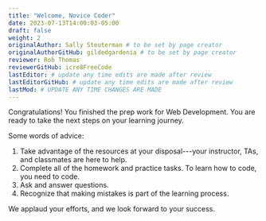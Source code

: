 ```yaml
---
title: "Welcome, Novice Coder"
date: 2023-07-13T14:00:03-05:00
draft: false
weight: 2
originalAuthor: Sally Steuterman # to be set by page creator
originalAuthorGitHub: gildedgardenia # to be set by page creator
reviewer: Rob Thomas
reviewerGitHub: icre8FreeCode
lastEditor: # update any time edits are made after review
lastEditorGitHub: # update any time edits are made after review
lastMod: # UPDATE ANY TIME CHANGES ARE MADE
---
```


Congratulations! You finished the prep work for Web Development. You are ready to take
the next steps on your learning journey.

Some words of advice:

1. Take advantage of the resources at your disposal---your instructor, TAs, and
   classmates are here to help.
1. Complete all of the homework and practice tasks. To learn how to code, you
   need to code.
1. Ask and answer questions.
1. Recognize that making mistakes is part of the learning process.

We applaud your efforts, and we look forward to your success.